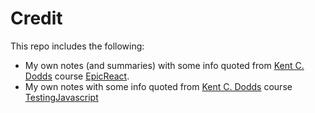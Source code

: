 # Credit
This repo includes the following:

* My own notes (and summaries) with some info quoted from [Kent C. Dodds](https://kentcdodds.com/) course [EpicReact](https://epicreact.dev/).
* My own notes with some info quoted from [Kent C. Dodds](https://kentcdodds.com/) course [TestingJavascript](https://testingjavascript.com/)
<!--stackedit_data:
eyJoaXN0b3J5IjpbLTE4MDgyMDY3MDUsLTIwMTYzMDM3MDUsLT
E1ODcxMzAwODEsLTEzNTg2Mjg2NzcsMjA1NzMyMTg3NV19
-->